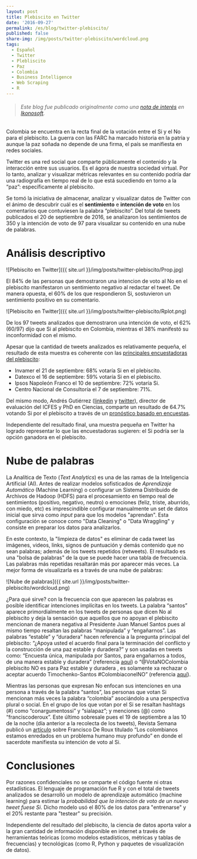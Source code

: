 ```yaml
---
layout: post
title: Plebiscito en Twitter
date: '2016-09-27'
permalink: /es/blog/twitter-plebiscito/
published: false
share-img: /img/posts/twitter-plebiscito/wordcloud.png
tags:
  - Español
  - Twitter
  - Plebliscito
  - Paz
  - Colombia
  - Business Intelligence
  - Web Scraping
  - R
---
```


> ###### Este blog fue publicado originalmente como una [nota de interés](http://www.ikonosoft.com/notas-de-interes/121-el-plebiscito-en-twitter) en [Ikonosoft](http://www.ikonosoft.com/). 

Colombia se encuentra en la recta final de la votación entre el Si y el No para el plebiscito. La guerra con las FARC ha marcado historia en la patria y aunque la paz soñada no depende de una firma, el país se manifiesta en redes sociales.

Twitter es una red social que comparte públicamente el contenido y la interacción entre sus usuarios. Es el ágora de nuestra sociedad virtual. Por lo tanto, analizar y visualizar métricas relevantes en su contenido podría dar una radiografía en tiempo real de lo que está sucediendo en torno a la “paz”: específicamente al plebiscito.

Se tomó la iniciativa de almacenar, analizar y visualizar datos de Twitter con el ánimo de descubrir cuál es el __sentimiento__ e __intención de voto__ en los comentarios que contuviesen la palabra “plebiscito”. Del total de tweets publicados el 20 de septiembre de 2016, se analizaron los sentimientos de 350 y la intención de voto de 97 para visualizar su contenido en una nube de palabras. 

# Análisis descriptivo

![Plebiscito en Twitter]({{ site.url }}/img/posts/twitter-plebiscito/Prop.jpg)

El 84% de las personas que demostraron una intencion de voto al No en el plebiscito manifestaron un sentimiento negativo al redactar el tweet. De manera opuesta, el 60% de los que respondieron Si, sostuvieron un sentimiento positivo en su comentario.

![Plebiscito en Twitter]({{ site.url }}/img/posts/twitter-plebiscito/Rplot.png)

De los 97 tweets analizados que demostraron una intención de voto, el 62% (60/97) dijo que Si al plebiscito en Colombia, mientras el 38% manifestó su inconformidad con el mismo.

Apesar que la cantidad de tweets analizados es relativamente pequeña, el resultado de esta muestra es coherente con las [principales encuestadoras del plebiscito](https://docs.google.com/spreadsheets/d/1qa8ijawTzu1ztXh5z605DRvc05qK4Db04jwnP8nkNrc/pubhtml?gid=1716392935&single=true):

* Invamer el 21 de septiembre: 68% votaría Si en el plebiscito.
* Datexco el 16 de septiembre: 59% votaría Si en el plebiscito.
* Ipsos Napoleón Franco el 10 de septiembre: 72% votaría Si.
* Centro Nacional de Consultoría el 7 de septiembre: 71%.

Del mismo modo, Andrés Gutiérrez ([linkedin](https://www.linkedin.com/profile/in/predictive?goback=) y [twitter](https://twitter.com/psirusteam)), director de evaluación del ICFES y PhD en Ciencias, comparte un resultado de 64.7% votando Si por el plebiscito a través de un [pronóstico basado en encuestas](http://hagutierrezro.blogspot.com.co/2016/09/forecasting-colombia-peace-plebiscite.html).

Independiente del resultado final, una muestra pequeña en Twitter ha logrado representar lo que las encuestadoras sugieren: el Si podría ser la opción ganadora en el plebiscito. 

# Nube de palabras

La Analítica de Texto (_Text Analytics_) es una de las ramas de la Inteligencia Artificial (AI). Antes de realizar modelos sofisticados de _Aprendizaje Automático_ (Machine Learning) o configurar un Sistema Distribuido de Archivos de Hadoop (HDFS) para el procesamiento en tiempo real de sentimientos (positivo, negativo, neutro) o emociones (feliz, triste, aburrido, con miedo, etc) es imprescindible configurar manualmente un set de datos inicial que sirva como _input_ para que los modelos "aprendan". Esta configuración se conoce como "Data Cleaning" o "Data Wraggling" y consiste en preparar los datos para analizarlos.

En este contexto, la "limpieza de datos" es eliminar de cada tweet las imágenes, videos, links, signos de puntuación y demás contenido que no sean palabras; además de los tweets repetidos (retweets). El resultado es una "bolsa de palabras" de la que se puede hacer una tabla de frecuencia. Las palabras más repetidas resaltarán más por aparecer más veces. La mejor forma de visualizarla es a través de una nube de palabras:

![Nube de palabras]({{ site.url }}/img/posts/twitter-plebiscito/wordcloud.png)

¿Para qué sirve? con la frecuencia con que aparecen las palabras es posible identificar intenciones implícitas en los tweets. La palabra “santos” aparece primordialmente en los tweets de personas que dicen No al plebiscito y deja la sensación que aquellos que no apoyan el plebiscito mencionan de manera negativa al Presidente Juan Manuel Santos pues al mismo tiempo resaltan las palabras “manipulada” y “engañarnos”. Las palabras “estable” y “duradera” hacen referencia a la pregunta principal del plebiscito: “¿Apoya usted el acuerdo final para la terminación del conflicto y la construcción de una paz estable y duradera?” y son usadas en tweets como: “Encuesta única, manipulada por Santos, para engañarnos a todos, de una manera estable y duradera” (referencia [aquí](https://twitter.com/GmoSaldarriaga/status/778230793869164544)) o “@VotaNOColombia plebiscito NO es para Paz estable y duradera , es solamente xa rechazar o aceptar acuerdo Timochenko-Santos #ColombiaconelNO” (referencia [aquí](https://twitter.com/penzador12/status/778232200768675840)).

Mientras las personas que expresan No enfocan sus intenciones en una persona a través de la palabra “santos”, las personas que votan Si mencionan más veces la palabra “colombia” asociándolo a una perspectiva plural o social. En el grupo de los que votan por el Si se resaltan hashtags (#) como “conargumentossi” y “sialapaz”; y menciones (@) como “franciscoderoux”. Este último sobresale pues el 19 de septiembre a las 10 de la noche (día anterior a la recolecta de los tweets), Revista Semana publicó un [artículo](http://www.semana.com/nacion/articulo/plebiscito-por-la-paz-francisco-de-roux-explica-su-postura/494351) sobre Francisco De Roux titulado “Los colombianos estamos enredados en un problema humano muy profundo” en donde el sacerdote manifiesta su intención de voto al Si.

# Conclusiones

Por razones confidenciales no se comparte el código fuente ni otras estadísticas. El lenguaje de programación fue R y con el total de tweets analizados se desarrolló un modelo de aprendizaje automático (machine learning) para estimar la _probabilidad que la intención de voto de un nuevo tweet fuese Si_. Dicho modelo usó el 80% de los datos para "entrenarse" y el 20% restante para "testear" su precisión.

Independiente del resultado del plebiscito, la ciencia de datos aporta valor a la gran cantidad de información disponible en internet a través de herramientas teóricas (como modelos estadísticos, métricas y tablas de frecuencias) y tecnológicas (como R, Python y paquetes de visualización de datos).